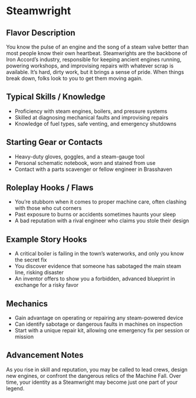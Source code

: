 # Steamwright

## Flavor Description

You know the pulse of an engine and the song of a steam valve better than most people know their own heartbeat. Steamwrights are the backbone of Iron Accord’s industry, responsible for keeping ancient engines running, powering workshops, and improvising repairs with whatever scrap is available. It’s hard, dirty work, but it brings a sense of pride. When things break down, folks look to you to get them moving again.

## Typical Skills / Knowledge

- Proficiency with steam engines, boilers, and pressure systems
- Skilled at diagnosing mechanical faults and improvising repairs
- Knowledge of fuel types, safe venting, and emergency shutdowns

## Starting Gear or Contacts

- Heavy-duty gloves, goggles, and a steam-gauge tool
- Personal schematic notebook, worn and stained from use
- Contact with a parts scavenger or fellow engineer in Brasshaven

## Roleplay Hooks / Flaws

- You’re stubborn when it comes to proper machine care, often clashing with those who cut corners
- Past exposure to burns or accidents sometimes haunts your sleep
- A bad reputation with a rival engineer who claims you stole their design

## Example Story Hooks

- A critical boiler is failing in the town’s waterworks, and only you know the secret fix
- You discover evidence that someone has sabotaged the main steam line, risking disaster
- An inventor offers to show you a forbidden, advanced blueprint in exchange for a risky favor

## Mechanics

- Gain advantage on operating or repairing any steam-powered device
- Can identify sabotage or dangerous faults in machines on inspection
- Start with a unique repair kit, allowing one emergency fix per session or mission

## Advancement Notes

As you rise in skill and reputation, you may be called to lead crews, design new engines, or confront the dangerous relics of the Machine Fall. Over time, your identity as a Steamwright may become just one part of your legend.
